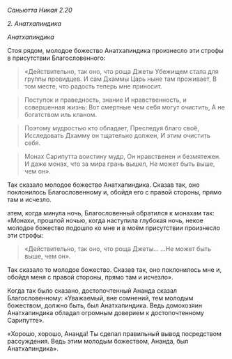 *Саньютта Никая 2\.20*

*2\. Анатхапиндика*

*Анатхапиндика*

Стоя рядом, молодое божество Анатхапиндика произнесло эти строфы в присутствии Благословенного:

> «Действительно, так оно, что роща Джеты
> Убежищем стала для группы провидцев\.
> И сам Дхаммы Царь ныне там проживает,
> В том месте, что радость теперь мне приносит\.

> Поступок и праведность, знание
> И нравственность, и совершенная жизнь:
> Вот смертные чем себя могут очистить,
> А не богатством иль кланом\.

> Поэтому мудростью кто обладает,
> Преследуя благо своё,
> Исследовать Дхамму он тщательно должен,
> И этим очистить себя\.

> Монах Сарипутта воистину мудр,
> Он нравственен и безмятежен\.
> И даже монах, что за мира грань вышел,
> Не может быть выше, чем он»\.

Так сказало молодое божество Анатхапиндика\. Сказав так, оно поклонилось Благословенному и, обойдя его с правой стороны, прямо там и исчезло\.

атем, когда минула ночь, Благословенный обратился к монахам так: «Монахи, прошлой ночью, когда наступила глубокая ночь, некое молодое божество подошло ко мне и в моём присутствии произнесло эти строфы:

> «Действительно, так оно, что роща Джеты…
> …Не может быть выше, чем он»\.

Так сказало то молодое божество\. Сказав так, оно поклонилось мне и, обойдя меня с правой стороны, прямо там и исчезло»\.

Когда так было сказано, достопочтенный Ананда сказал Благословенному: «Уважаемый, вне сомнений, тем молодым божеством, должно быть, был Анатхапиндика\. Ведь домохозяин Анатхапиндика обладал огромным доверием к достопочтенному Сарипутте»\.

«Хорошо, хорошо, Ананда\! Ты сделал правильный вывод посредством рассуждения\. Ведь этим молодым божеством, Ананда, был Анатхапиндика»\.
